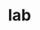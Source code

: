 ---
layout: page
permalink: https://dexlab.pratt.duke.edu/
title: lab
nav: true
nav_order: 1
# redirect: https://dexlab.pratt.duke.edu/
# external: true
---